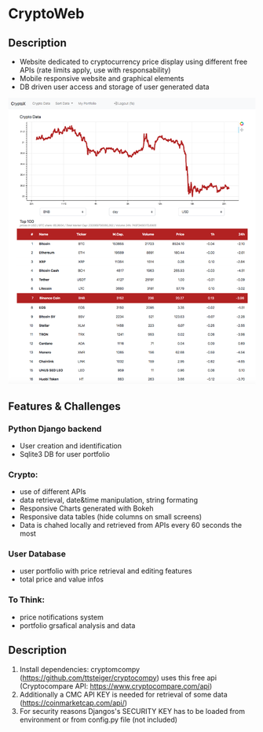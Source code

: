 # CryptoWeb

## Description
- Website dedicated to cryptocurrency price display using different free APIs (rate limits apply, use with responsability) 
- Mobile responsive website and graphical elements
- DB driven user access and storage of user generated data

![screenshot](cryptox.png)
## Features & Challenges
### Python Django backend
  - User creation and identification
  - Sqlite3 DB for user portfolio

### Crypto:
- use of different APIs
- data retrieval, date&time manipulation, string formating
- Responsive Charts generated with Bokeh
- Responsive data tables (hide columns on small screens)
- Data is chahed locally and retrieved from APIs every 60 seconds the most

### User Database
- user portfolio with price retrieval and editing features
- total price and value infos

### To Think:
- price notifications system
- portfolio grsafical analysis and data 

## Description
1. Install dependencies: cryptomcompy (https://github.com/ttsteiger/cryptocompy) uses this free api (Cryptocompare API: https://www.cryptocompare.com/api)
2. Additionally a CMC API KEY is needed for retrieval of some data (https://coinmarketcap.com/api/)
3. For security reasons Djangos's SECURITY KEY has to be loaded from environment or from config.py file (not included)
